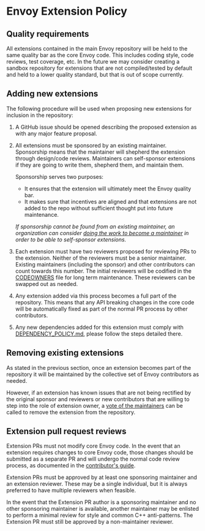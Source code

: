 # Envoy Extension Policy

## Quality requirements

All extensions contained in the main Envoy repository will be held to the same quality bar as the
core Envoy code. This includes coding style, code reviews, test coverage, etc. In the future we
may consider creating a sandbox repository for extensions that are not compiled/tested by default
and held to a lower quality standard, but that is out of scope currently.

## Adding new extensions

The following procedure will be used when proposing new extensions for inclusion in the repository:
  1. A GitHub issue should be opened describing the proposed extension as with any major feature
  proposal.
  2. All extensions must be sponsored by an existing maintainer. Sponsorship means that the
  maintainer will shepherd the extension through design/code reviews. Maintainers can self-sponsor
  extensions if they are going to write them, shepherd them, and maintain them.
  
     Sponsorship serves two purposes:
     * It ensures that the extension will ultimately meet the Envoy quality bar.
     * It makes sure that incentives are aligned and that extensions are not added to the repo without
     sufficient thought put into future maintenance.

     *If sponsorship cannot be found from an existing maintainer, an organization can consider
     [doing the work to become a maintainer](./GOVERNANCE.md#process-for-becoming-a-maintainer) in
     order to be able to self-sponsor extensions.*
  
  3. Each extension must have two reviewers proposed for reviewing PRs to the extension. Neither of
  the reviewers must be a senior maintainer. Existing maintainers (including the sponsor) and other
  contributors can count towards this number. The initial reviewers will be codified in the
  [CODEOWNERS](./CODEOWNERS) file for long term maintenance. These reviewers can be swapped out as
  needed.
  4. Any extension added via this process becomes a full part of the repository. This means that any
  API breaking changes in the core code will be automatically fixed as part of the normal PR process
  by other contributors.
  5. Any new dependencies added for this extension must comply with
  [DEPENDENCY_POLICY.md](DEPENDENCY_POLICY.md), please follow the steps detailed there.

## Removing existing extensions

As stated in the previous section, once an extension becomes part of the repository it will be
maintained by the collective set of Envoy contributors as needed.

However, if an extension has known issues that are not being rectified by the original sponsor and
reviewers or new contributors that are willing to step into the role of extension owner, a
[vote of the maintainers](./GOVERNANCE.md#conflict-resolution-and-voting) can be called to remove the
extension from the repository.

## Extension pull request reviews

Extension PRs must not modify core Envoy code. In the event that an extension requires changes to core
Envoy code, those changes should be submitted as a separate PR and will undergo the normal code review
process, as documented in the [contributor's guide](./CONTRIBUTING.md).

Extension PRs must be approved by at least one sponsoring maintainer and an extension reviewer. These
may be a single individual, but it is always preferred to have multiple reviewers when feasible.

In the event that the Extension PR author is a sponsoring maintainer and no other sponsoring maintainer
is available, another maintainer may be enlisted to perform a minimal review for style and common C++
anti-patterns. The Extension PR must still be approved by a non-maintainer reviewer.
